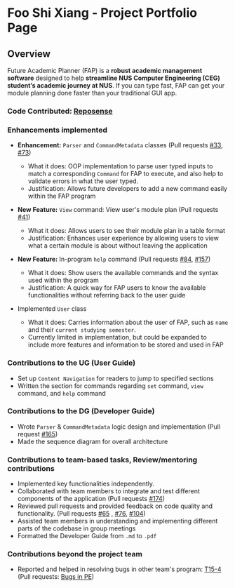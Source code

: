 # Foo Shi Xiang - Project Portfolio Page

## Overview

Future Academic Planner (FAP) is a **robust academic management software** designed to help **streamline NUS Computer
Engineering (CEG) student’s academic journey at NUS**. If you can type fast, FAP can get your module planning done
faster than your traditional GUI app.

### Code Contributed: [Reposense](https://nus-cs2113-ay2324s2.github.io/tp-dashboard/?search=sxfoo&breakdown=true&sort=groupTitle%20dsc&sortWithin=title&since=2024-02-23&timeframe=commit&mergegroup=&groupSelect=groupByRepos&checkedFileTypes=docs~functional-code~test-code~other&tabOpen=true&tabType=authorship&tabAuthor=sxfoo&tabRepo=AY2324S2-CS2113-W14-3%2Ftp%5Bmaster%5D&authorshipIsMergeGroup=false&authorshipFileTypes=docs~functional-code~test-code&authorshipIsBinaryFileTypeChecked=false&authorshipIsIgnoredFilesChecked=false)

### Enhancements implemented

- **Enhancement:** `Parser` and `CommandMetadata` classes (Pull requests [#33](https://github.com/AY2324S2-CS2113-W14-3/tp/pull/33), 
[#73](https://github.com/AY2324S2-CS2113-W14-3/tp/pull/73))
    - What it does: OOP implementation to parse user typed inputs to match a corresponding `Command` for FAP to execute,
    and also help to validate errors in what the user typed.
    - Justification: Allows future developers to add a new command easily within the FAP program


- **New Feature:** `View` command: View user's module plan (Pull requests 
[#41](https://github.com/AY2324S2-CS2113-W14-3/tp/pull/41))
    - What it does: Allows users to see their module plan in a table format
    - Justification: Enhances user experience by allowing users to view what a certain module is about without leaving
      the application
  

- **New Feature:** In-program `help` command (Pull requests [#84](https://github.com/AY2324S2-CS2113-W14-3/tp/pull/84), 
[#157](https://github.com/AY2324S2-CS2113-W14-3/tp/pull/157))
    - What it does: Show users the available commands and the syntax used within the program
    - Justification: A quick way for FAP users to know the available functionalities without referring back to the 
    user guide


- Implemented `User` class
  - What it does: Carries information about the user of FAP, such as `name` and their `current studying semester`.
  - Currently limited in implementation, but could be expanded to include more features and information to be
    stored and used in FAP

### Contributions to the UG (User Guide)
- Set up `Content Navigation` for readers to jump to specified sections
- Written the section for commands regarding `set` command, `view` command, and `help` command

### Contributions to the DG (Developer Guide)
- Wrote `Parser` & `CommandMetadata` logic design and implementation (Pull request 
[#165](https://github.com/AY2324S2-CS2113-W14-3/tp/pull/165))
- Made the sequence diagram for overall architecture

### Contributions to team-based tasks, Review/mentoring contributions
- Implemented key functionalities independently.
- Collaborated with team members to integrate and test different components of the application (Pull requests [#174](https://github.com/AY2324S2-CS2113-W14-3/tp/pull/174))
- Reviewed pull requests and provided feedback on code quality and functionality. (Pull requests [#65](https://github.com/AY2324S2-CS2113-W14-3/tp/pull/65#discussion_r1540418880)
, [#76](https://github.com/AY2324S2-CS2113-W14-3/tp/pull/76#discussion_r1543313164), [#104](https://github.com/AY2324S2-CS2113-W14-3/tp/pull/104#discussion_r1551942585))
- Assisted team members in understanding and implementing different parts of the codebase in group meetings
- Formatted the Developer Guide from `.md` to `.pdf`

### Contributions beyond the project team
- Reported and helped in resolving bugs in other team's program: [T15-4](https://github.com/AY2324S2-CS2113-T15-4/tp/tree/master)
  (Pull requests: [Bugs in PE](https://github.com/AY2324S2-CS2113-T15-4/tp/issues?q=is%3Aissue+is%3Aoriginal%3A+sxfoo))



